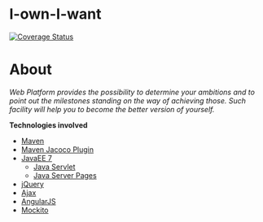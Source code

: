 # I-own-I-want
[![Coverage Status](https://coveralls.io/repos/github/RedSulfur/I-own-I-want/badge.svg?branch=master)](https://coveralls.io/github/RedSulfur/I-own-I-want)

# About
*Web Platform provides the possibility to determine your ambitions and to point out the milestones 
standing on the way of achieving those. 
Such facility will help you to become the better version of yourself.*

**Technologies involved**
* [Maven](https://maven.apache.org/)
* [Maven Jacoco Plugin](http://www.eclemma.org/jacoco/trunk/doc/maven.html)
* [JavaEE 7](https://docs.oracle.com/javaee/7/tutorial/)
    * [Java Servlet](http://www.tutorialspoint.com/servlets/)
    * [Java Server Pages](http://www.tutorialspoint.com/jsp/jsp_quick_guide.htm)
* [jQuery](https://jquery.com/)
* [Ajax](http://www.tutorialspoint.com/ajax/)
* [AngularJS](https://angularjs.org/)
* [Mockito](http://mockito.org/)
